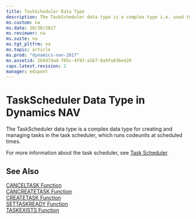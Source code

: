 ```yaml
---
title: TaskScheduler Data Type
description: The TaskScheduler data type is a complex type i.e. used to create and manage tasks in the task scheduler, which runs codeunits at scheduled times.
ms.custom: na
ms.date: 10/30/2017
ms.reviewer: na
ms.suite: na
ms.tgt_pltfrm: na
ms.topic: article
ms.prod: "dynamics-nav-2017"
ms.assetid: 2b9d7dad-f05c-4f93-a167-8a9fa036ed28
caps.latest.revision: 2
manager: edupont
---
```

# TaskScheduler Data Type in Dynamics NAV
The TaskScheduler data type is a complex data type for creating and managing tasks in the task scheduler, which runs codeunits at scheduled times.  

For more information about the task scheduler, see [Task Scheduler](Task-Scheduler.md).  

## See Also  
 [CANCELTASK Function](CANCELTASK-Function.md)  
 [CANCREATETASK Function](CANCREATETASK-Function.md)  
 [CREATETASK Function](CREATETASK-Function.md)   
 [SETTASKREADY Function](SETTASKREADY-Function.md)   
 [TASKEXISTS Function](TASKEXISTS-Function.md)
